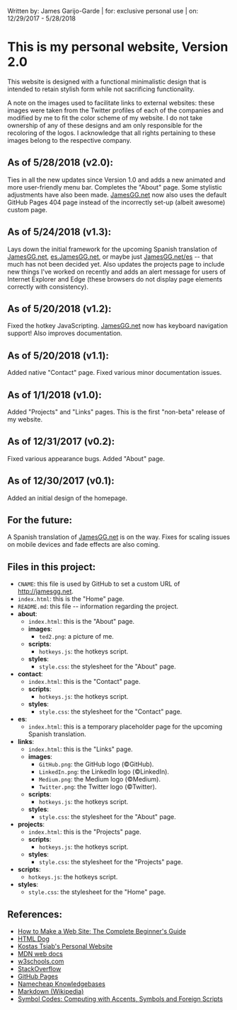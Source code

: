 Written by:  James Garijo-Garde
     |  for: exclusive personal use
     |  on:  12/29/2017 - 5/28/2018


This is my personal website, Version 2.0
========================================

This website is designed with a functional minimalistic design that is intended
to retain stylish form while not sacrificing functionality.

A note on the images used to facilitate links to external websites: these images
were taken from the Twitter profiles of each of the companies and modified by me
to fit the color scheme of my website. I do not take ownership of any of these
designs and am only responsible for the recoloring of the logos. I acknowledge
that all rights pertaining to these images belong to the respective company.

## As of 5/28/2018 (v2.0):
Ties in all the new updates since Version 1.0 and adds a new animated and more
user-friendly menu bar. Completes the "About" page. Some stylistic adjustments
have also been made. [JamesGG.net](http://jamesgg.net) now also uses the default
GitHub Pages 404 page instead of the incorrectly set-up (albeit awesome) custom
page.

## As of 5/24/2018 (v1.3):

Lays down the initial framework for the upcoming Spanish translation of
[JamesGG.net](http://jamesgg.net), [es.JamesGG.net](http://es.jamesgg.net), or
maybe just [JamesGG.net/es](http://jamesgg.net/es) -- that much has not been
decided yet. Also updates the projects page to include new things I've worked on
recently and adds an alert message for users of Internet Explorer and Edge
(these browsers do not display page elements correctly with consistency).

## As of 5/20/2018 (v1.2):

Fixed the hotkey JavaScripting. [JamesGG.net](http://jamesgg.net) now has
keyboard navigation support! Also improves documentation.

## As of 5/20/2018 (v1.1):

Added native "Contact" page. Fixed various minor documentation issues.

## As of 1/1/2018 (v1.0):

Added "Projects" and "Links" pages. This is the first "non-beta" release of my
website.

## As of 12/31/2017 (v0.2):

Fixed various appearance bugs. Added "About" page.

## As of 12/30/2017 (v0.1):

Added an initial design of the homepage.

## For the future:

A Spanish translation of [JamesGG.net](http://jamesgg.net) is on the way. Fixes
for scaling issues on mobile devices and fade effects are also coming.

## Files in this project:
* `CNAME`: this file is used by GitHub to set a custom URL of
http://jamesgg.net.
* `index.html`: this is the "Home" page.
* `README.md`:  this file -- information regarding the project.
* **about**:
  * `index.html`:   this is the "About" page.
  * **images**:
    * `ted2.png`:   a picture of me.
  * **scripts**:
    * `hotkeys.js`:   the hotkeys script.
  * **styles**:
      * `style.css`:    the stylesheet for the "About" page.
* **contact**:
  * `index.html`:   this is the "Contact" page.
  * **scripts**:
    * `hotkeys.js`:   the hotkeys script.
  * **styles**:
      * `style.css`:    the stylesheet for the "Contact" page.
* **es**:
  * `index.html`:   this is a temporary placeholder page for the upcoming Spanish translation.
* **links**:
    * `index.html`:   this is the "Links" page.
    * **images**:
      * `GitHub.png`:   the GitHub logo (&copy;GitHub).
      * `LinkedIn.png`: the LinkedIn logo (&copy;LinkedIn).
      * `Medium.png`:   the Medium logo (&copy;Medium).
      * `Twitter.png`:  the Twitter logo (&copy;Twitter).
    * **scripts**:
      * `hotkeys.js`:   the hotkeys script.
    * **styles**:
      * `style.css`:    the stylesheet for the "About" page.
* **projects**:
  * `index.html`:   this is the "Projects" page.
  * **scripts**:
    * `hotkeys.js`:   the hotkeys script.
  * **styles**:
    * `style.css`:    the stylesheet for the "Projects" page.
* **scripts**:
  * `hotkeys.js`: the hotkeys script.
* **styles**:
  * `style.css`:  the stylesheet for the "Home" page.


## References:

* [How to Make a Web Site: The Complete Beginner's Guide](https://lifehacker.com/5790955/how-to-make-a-web-site-the-complete-guide)
* [HTML Dog](http://htmldog.com)
* [Kostas Tsiab's Personal Website](https://ktsiam.github.io)
* [MDN web docs](https://developer.mozilla.org/en-US)
* [w3schools.com](https://www.w3schools.com)
* [StackOverflow](https://stackoverflow.com)
* [GitHub Pages](https://pages.github.com)
* [Namecheap Knowledgebases](https://www.namecheap.com/support/knowledgebase.aspx)
* [Markdown (Wikipedia)](https://en.wikipedia.org/wiki/Markdown)
* [Symbol Codes: Computing with Accents, Symbols and Foreign Scripts](http://sites.psu.edu/symbolcodes/codehtml/)